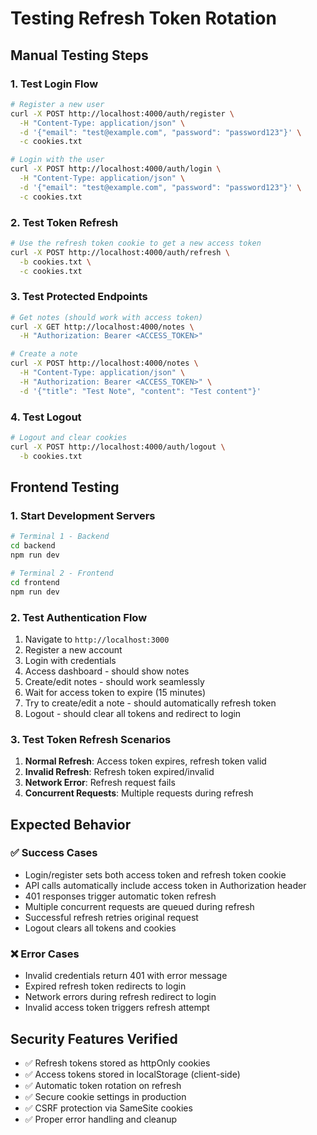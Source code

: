 # Testing Refresh Token Rotation

## Manual Testing Steps

### 1. Test Login Flow
```bash
# Register a new user
curl -X POST http://localhost:4000/auth/register \
  -H "Content-Type: application/json" \
  -d '{"email": "test@example.com", "password": "password123"}' \
  -c cookies.txt

# Login with the user
curl -X POST http://localhost:4000/auth/login \
  -H "Content-Type: application/json" \
  -d '{"email": "test@example.com", "password": "password123"}' \
  -c cookies.txt
```

### 2. Test Token Refresh
```bash
# Use the refresh token cookie to get a new access token
curl -X POST http://localhost:4000/auth/refresh \
  -b cookies.txt \
  -c cookies.txt
```

### 3. Test Protected Endpoints
```bash
# Get notes (should work with access token)
curl -X GET http://localhost:4000/notes \
  -H "Authorization: Bearer <ACCESS_TOKEN>"

# Create a note
curl -X POST http://localhost:4000/notes \
  -H "Content-Type: application/json" \
  -H "Authorization: Bearer <ACCESS_TOKEN>" \
  -d '{"title": "Test Note", "content": "Test content"}'
```

### 4. Test Logout
```bash
# Logout and clear cookies
curl -X POST http://localhost:4000/auth/logout \
  -b cookies.txt
```

## Frontend Testing

### 1. Start Development Servers
```bash
# Terminal 1 - Backend
cd backend
npm run dev

# Terminal 2 - Frontend  
cd frontend
npm run dev
```

### 2. Test Authentication Flow
1. Navigate to `http://localhost:3000`
2. Register a new account
3. Login with credentials
4. Access dashboard - should show notes
5. Create/edit notes - should work seamlessly
6. Wait for access token to expire (15 minutes)
7. Try to create/edit a note - should automatically refresh token
8. Logout - should clear all tokens and redirect to login

### 3. Test Token Refresh Scenarios
1. **Normal Refresh**: Access token expires, refresh token valid
2. **Invalid Refresh**: Refresh token expired/invalid
3. **Network Error**: Refresh request fails
4. **Concurrent Requests**: Multiple requests during refresh

## Expected Behavior

### ✅ Success Cases
- Login/register sets both access token and refresh token cookie
- API calls automatically include access token in Authorization header
- 401 responses trigger automatic token refresh
- Multiple concurrent requests are queued during refresh
- Successful refresh retries original request
- Logout clears all tokens and cookies

### ❌ Error Cases
- Invalid credentials return 401 with error message
- Expired refresh token redirects to login
- Network errors during refresh redirect to login
- Invalid access token triggers refresh attempt

## Security Features Verified

- ✅ Refresh tokens stored as httpOnly cookies
- ✅ Access tokens stored in localStorage (client-side)
- ✅ Automatic token rotation on refresh
- ✅ Secure cookie settings in production
- ✅ CSRF protection via SameSite cookies
- ✅ Proper error handling and cleanup
